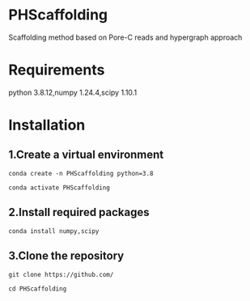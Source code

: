 # PHScaffolding
Scaffolding method based on Pore-C reads and hypergraph approach
# Requirements
python 3.8.12,numpy 1.24.4,scipy 1.10.1
# Installation
## 1.Create a virtual environment
`conda create -n PHScaffolding python=3.8`

`conda activate PHScaffolding`
## 2.Install required packages
`conda install numpy,scipy`
## 3.Clone the repository
`git clone https://github.com/`

`cd PHScaffolding`
